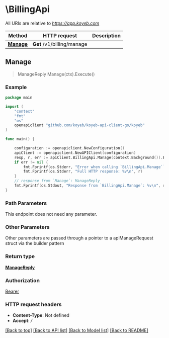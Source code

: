# \BillingApi

All URIs are relative to *https://app.koyeb.com*

Method | HTTP request | Description
------------- | ------------- | -------------
[**Manage**](BillingApi.md#Manage) | **Get** /v1/billing/manage | 



## Manage

> ManageReply Manage(ctx).Execute()



### Example

```go
package main

import (
    "context"
    "fmt"
    "os"
    openapiclient "github.com/koyeb/koyeb-api-client-go/koyeb"
)

func main() {

    configuration := openapiclient.NewConfiguration()
    apiClient := openapiclient.NewAPIClient(configuration)
    resp, r, err := apiClient.BillingApi.Manage(context.Background()).Execute()
    if err != nil {
        fmt.Fprintf(os.Stderr, "Error when calling `BillingApi.Manage``: %v\n", err)
        fmt.Fprintf(os.Stderr, "Full HTTP response: %v\n", r)
    }
    // response from `Manage`: ManageReply
    fmt.Fprintf(os.Stdout, "Response from `BillingApi.Manage`: %v\n", resp)
}
```

### Path Parameters

This endpoint does not need any parameter.

### Other Parameters

Other parameters are passed through a pointer to a apiManageRequest struct via the builder pattern


### Return type

[**ManageReply**](ManageReply.md)

### Authorization

[Bearer](../README.md#Bearer)

### HTTP request headers

- **Content-Type**: Not defined
- **Accept**: */*

[[Back to top]](#) [[Back to API list]](../README.md#documentation-for-api-endpoints)
[[Back to Model list]](../README.md#documentation-for-models)
[[Back to README]](../README.md)

